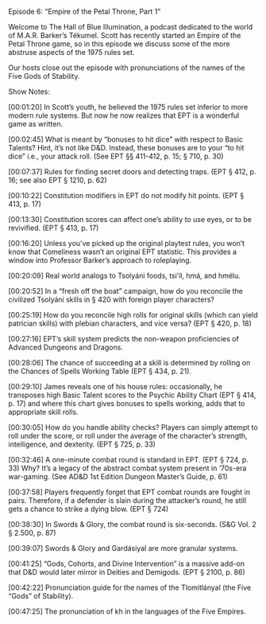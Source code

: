 Episode 6:  “Empire of the Petal Throne, Part 1”

Welcome to The Hall of Blue Illumination, a podcast dedicated to the world of M.A.R. Barker’s Tékumel.  Scott has recently started an Empire of the Petal Throne game, so in this episode we discuss some of the more abstruse aspects of the 1975 rules set.

Our hosts close out the episode with pronunciations of the names of the Five Gods of Stability.

Show Notes:

[00:01:20]  In Scott’s youth, he believed the 1975 rules set inferior to more modern rule systems.  But now he now realizes that EPT is a wonderful game as written.

[00:02:45]  What is meant by “bonuses to hit dice” with respect to Basic Talents?  Hint, it’s not like D&D.  Instead, these bonuses are to your “to hit dice” i.e., your attack roll. (See EPT §§ 411-412, p. 15; § 710, p. 30)

[00:07:37]  Rules for finding secret doors and detecting traps.  (EPT § 412, p. 16; see also EPT § 1210, p. 62)

[00:10:22]  Constitution modifiers in EPT do not modify hit points.  (EPT § 413, p. 17)

[00:13:30]  Constitution scores can affect one’s ability to use eyes, or to be revivified.  (EPT § 413, p. 17)

[00:16:20]  Unless you’ve picked up the original playtest rules, you won’t know that Comeliness wasn’t an original EPT statistic.  This provides a window into Professor Barker’s approach to roleplaying.

[00:20:09]  Real world analogs to Tsolyáni foods, tsi’il, hmá, and hmélu.

[00:20:52]  In a “fresh off the boat” campaign, how do you reconcile the civilized Tsolyáni skills in § 420 with foreign player characters? 

[00:25:19]  How do you reconcile high rolls for original skills (which can yield patrician skills) with plebian characters, and vice versa? (EPT § 420, p. 18)

[00:27:16]  EPT’s skill system predicts the non-weapon proficiencies of Advanced Dungeons and Dragons.

[00:28:06]  The chance of succeeding at a skill is determined by rolling on the Chances of Spells Working Table (EPT § 434, p. 21).

[00:29:10]  James reveals one of his house rules: occasionally, he transposes high Basic Talent scores to the Psychic Ability Chart (EPT § 414, p. 17) and where this chart gives bonuses to spells working, adds that to appropriate skill rolls.

[00:30:05]  How do you handle ability checks?  Players can simply attempt to roll under the score, or roll under the average of the character’s strength, intelligence, and dexterity.  (EPT § 725, p. 33)

[00:32:46]  A one-minute combat round is standard in EPT.  (EPT § 724, p. 33)  Why?  It’s a legacy of the abstract combat system present in ‘70s-era war-gaming.  (See AD&D 1st Edition Dungeon Master’s Guide, p. 61)

[00:37:58]  Players frequently forget that EPT combat rounds are fought in pairs.  Therefore, if a defender is slain during the attacker’s round, he still gets a chance to strike a dying blow.  (EPT § 724)

[00:38:30]  In Swords & Glory, the combat round is six-seconds.  (S&G Vol. 2 § 2.500, p. 87)

[00:39:07]  Swords & Glory and Gardásiyal are more granular systems.

[00:41:25]  “Gods, Cohorts, and Divine Intervention” is a massive add-on that D&D would later mirror in Deities and Demigods. (EPT § 2100, p. 86)

[00:42:22]  Pronunciation guide for the names of the Tlomitlányal (the Five “Gods” of Stability).

[00:47:25]  The pronunciation of kh in the languages of the Five Empires.